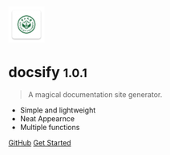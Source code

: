 ![logo](_src/logo.png)

# docsify <small>1.0.1</small>

> A magical documentation site generator.

- Simple and lightweight
- Neat Appearnce
- Multiple functions

[GitHub](https://github.com/SYSU-Tang/sysuer)
[Get Started](#docsify)